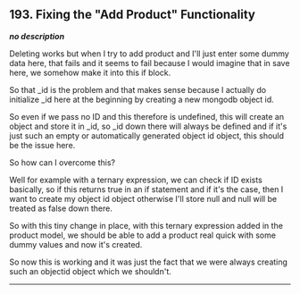 ## 193. Fixing the "Add Product" Functionality

<strong><em>no description</em></strong>

Deleting works but when I try to add product and I'll just enter some dummy data
here, that fails and it seems to fail because I would imagine that in save here,
we somehow make it into this if block. 

So that _id is the problem and that makes sense because I actually do initialize
_id here at the beginning by creating a new mongodb object id. 

So even if we pass no ID and this therefore is undefined, this will create an
object and store it in _id, so _id down there will always be defined and if it's
just such an empty or automatically generated object id object, this should be
the issue here. 

So how can I overcome this? 

Well for example with a ternary expression, we can check if ID exists basically,
so if this returns true in an if statement and if it's the case, then I want to
create my object id object otherwise I'll store null and null will be treated as
false down there. 

So with this tiny change in place, with this ternary expression added in the
product model, we should be able to add a product real quick with some dummy
values and now it's created. 

So now this is working and it was just the fact that we were always creating
such an objectid object which we shouldn't. 

---